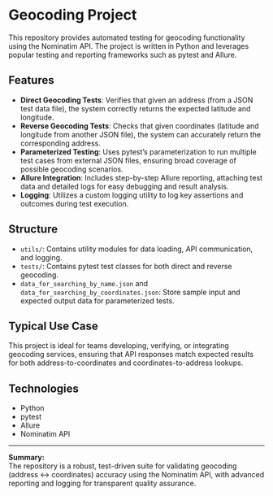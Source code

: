 # Geocoding Project

This repository provides automated testing for geocoding functionality using the Nominatim API. The project is written in Python and leverages popular testing and reporting frameworks such as pytest and Allure.

## Features

- **Direct Geocoding Tests**: Verifies that given an address (from a JSON test data file), the system correctly returns the expected latitude and longitude.
- **Reverse Geocoding Tests**: Checks that given coordinates (latitude and longitude from another JSON file), the system can accurately return the corresponding address.
- **Parameterized Testing**: Uses pytest’s parameterization to run multiple test cases from external JSON files, ensuring broad coverage of possible geocoding scenarios.
- **Allure Integration**: Includes step-by-step Allure reporting, attaching test data and detailed logs for easy debugging and result analysis.
- **Logging**: Utilizes a custom logging utility to log key assertions and outcomes during test execution.

## Structure

- `utils/`: Contains utility modules for data loading, API communication, and logging.
- `tests/`: Contains pytest test classes for both direct and reverse geocoding.
- `data_for_searching_by_name.json` and `data_for_searching_by_coordinates.json`: Store sample input and expected output data for parameterized tests.

## Typical Use Case

This project is ideal for teams developing, verifying, or integrating geocoding services, ensuring that API responses match expected results for both address-to-coordinates and coordinates-to-address lookups.

## Technologies

- Python
- pytest
- Allure
- Nominatim API

---

**Summary:**  
The repository is a robust, test-driven suite for validating geocoding (address ↔ coordinates) accuracy using the Nominatim API, with advanced reporting and logging for transparent quality assurance.
